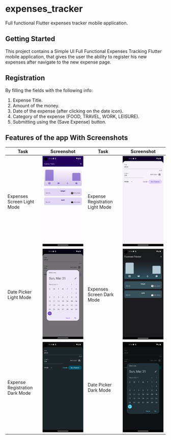 # expenses_tracker

Full functional Flutter expenses tracker mobile application.

## Getting Started

This project contains a Simple UI Full Functional Expenses Tracking Flutter mobile application, that gives the user the ability to register his new expenses after navigate to the new expense page.

## Registration

By filling the fields with the following info:

1. Expense Title.
2. Amount of the money.
3. Date of the expense (after clicking on the date icon).
4. Category of the expense (FOOD, TRAVEL, WORK, LEISURE).
5. Submitting using the (Save Expense) button.

## Features of the app With Screenshots

| Task                           | Screenshot                                           | Task                            | Screenshot                                           |
| ------------------------------ | ---------------------------------------------------- | ------------------------------- | ---------------------------------------------------- |
| Expenses Screen Light Mode     | ![Splash Screen](assets/screenshots/1.png)           | Expense Registration Light Mode | ![Login Screen](assets/screenshots/2.png)            |
| Date Picker Light Mode         | ![Complete Profile Screen](assets/screenshots/3.png) | Expenses Screen Dark Mode       | ![OTP Verification Screen](assets/screenshots/4.png) |
| Expense Registration Dark Mode | ![Home Screen](assets/screenshots/5.png)             | Date Picker Dark Mode           | ![Categories Screen](assets/screenshots/6.png)       |
